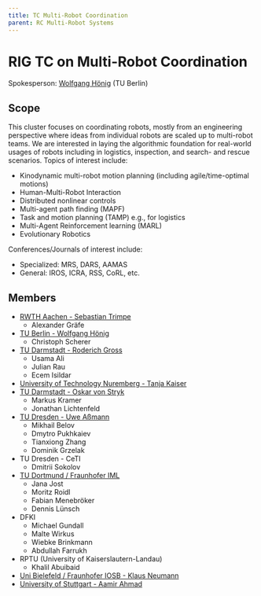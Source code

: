 ```yaml
---
title: TC Multi-Robot Coordination
parent: RC Multi-Robot Systems
---
```


# RIG TC on Multi-Robot Coordination

Spokesperson: [Wolfgang Hönig](https://whoenig.github.io/) (TU Berlin)

## Scope

This cluster focuses on coordinating robots, mostly from an engineering perspective where ideas from individual robots are scaled up to multi-robot teams. We are interested in laying the algorithmic foundation for real-world usages of robots including in logistics, inspection, and search- and rescue scenarios. Topics of interest include:

- Kinodynamic multi-robot motion planning (including agile/time-optimal motions)
- Human-Multi-Robot Interaction
- Distributed nonlinear controls
- Multi-agent path finding (MAPF)
- Task and motion planning (TAMP) e.g., for logistics
- Multi-Agent Reinforcement learning (MARL)
- Evolutionary Robotics 

Conferences/Journals of interest include:
- Specialized: MRS, DARS, AAMAS
- General: IROS, ICRA, RSS, CoRL, etc.

## Members

- [RWTH Aachen - Sebastian Trimpe](https://www.dsme.rwth-aachen.de/cms/DSME/~ibtxz/das-institut/)
    - Alexander Gräfe
- [TU Berlin - Wolfgang Hönig](https://imrclab.github.io/)
    - Christoph Scherer
- [TU Darmstadt - Roderich Gross](https://www.informatik.tu-darmstadt.de/rcps/rcps_menu/index.en.jsp)
    - Usama Ali
    - Julian Rau
    - Ecem Isildar
- [University of Technology Nuremberg - Tanja Kaiser](https://www.utn.de/person/tanja-kaiser/)
- [TU Darmstadt - Oskar von Stryk](https://www.informatik.tu-darmstadt.de/sim/sim_start/index.de.jsp)
    - Markus Kramer
    - Jonathan Lichtenfeld
- [TU Dresden - Uwe Aßmann](https://tu-dresden.de/ing/informatik/smt/st)
    - Mikhail Belov
    - Dmytro Pukhkaiev
    - Tianxiong Zhang
    - Dominik Grzelak
- TU Dresden - CeTI
    - Dmitrii Sokolov
- [TU Dortmund / Fraunhofer IML](https://www.iml.fraunhofer.de/de/abteilungen/b1/robotik-und-kognitive-systeme-.html)
    - Jana Jost
    - Moritz Roidl
    - Fabian Menebröker
    - Dennis Lünsch
- DFKI
    - Michael Gundall
    - Malte Wirkus
    - Wiebke Brinkmann
    - Abdullah Farrukh
- RPTU (University of Kaiserslautern-Landau)
    - Khalil Abuibaid
- [Uni Bielefeld / Fraunhofer IOSB - Klaus Neumann](https://www.uni-bielefeld.de/fakultaeten/technische-fakultaet/arbeitsgruppen/kollaborative-robotik/)
- [University of Stuttgart - Aamir Ahmad](https://www.aamirahmad.de/)

